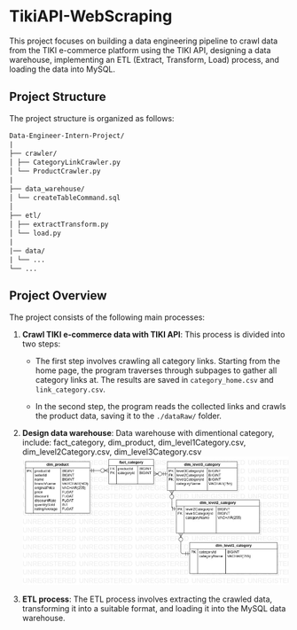 
# TikiAPI-WebScraping

This project focuses on building a data engineering pipeline to crawl data from the TIKI e-commerce platform using the TIKI API, designing a data warehouse, implementing an ETL (Extract, Transform, Load) process, and loading the data into MySQL.

## Project Structure

The project structure is organized as follows:
```
Data-Engineer-Intern-Project/
|
├── crawler/
│ ├── CategoryLinkCrawler.py
│ └── ProductCrawler.py
|
├── data_warehouse/
│ └── createTableCommand.sql
│
├── etl/
│ ├── extractTransform.py
│ └── load.py
|
|── data/
| └── ...
└── ...
```

## Project Overview

The project consists of the following main processes:

1. **Crawl TIKI e-commerce data with TIKI API**: This process is divided into two steps:

   - The first step involves crawling all category links. Starting from the home page, the program traverses through subpages to gather all category links at. The results are saved in `category_home.csv` and `link_category.csv`.

   - In the second step, the program reads the collected links and crawls the product data, saving it to the `./dataRaw/` folder.

2. **Design data warehouse**: Data warehouse with dimentional category, include: fact_category, dim_product, dim_level1Category.csv, dim_level2Category.csv, dim_level3Category.csv
    ![alt text](./image/ERDDiagramDW.jpg)

3. **ETL process**: The ETL process involves extracting the crawled data, transforming it into a suitable format, and loading it into the MySQL data warehouse.

